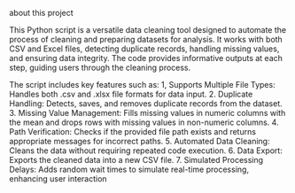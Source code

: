 about this project

This Python script is a versatile data cleaning tool designed to automate the process of cleaning and preparing datasets for analysis. 
It works with both CSV and Excel files, detecting duplicate records, handling missing values, and ensuring data integrity. 
The code provides informative outputs at each step, guiding users through the cleaning process.

The script includes key features such as:
1, Supports Multiple File Types: Handles both .csv and .xlsx file formats for data input.
2. Duplicate Handling: Detects, saves, and removes duplicate records from the dataset.
3. Missing Value Management: Fills missing values in numeric columns with the mean and drops rows with missing values in non-numeric columns.
4. Path Verification: Checks if the provided file path exists and returns appropriate messages for incorrect paths.
5. Automated Data Cleaning: Cleans the data without requiring repeated code execution.
6. Data Export: Exports the cleaned data into a new CSV file.
7. Simulated Processing Delays: Adds random wait times to simulate real-time processing, enhancing user interaction
